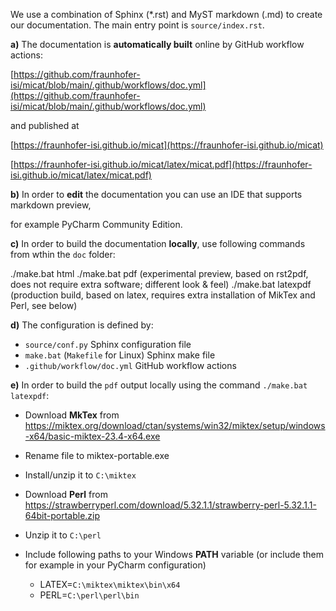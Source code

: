 We use a combination of Sphinx (*.rst)  and MyST markdown (.md) to create our documentation.
The main entry point is `source/index.rst`.

**a)** The documentation is **automatically built** online by GitHub workflow actions:

[https://github.com/fraunhofer-isi/micat/blob/main/.github/workflows/doc.yml](https://github.com/fraunhofer-isi/micat/blob/main/.github/workflows/doc.yml)

and published at

[https://fraunhofer-isi.github.io/micat](https://fraunhofer-isi.github.io/micat)

[https://fraunhofer-isi.github.io/micat/latex/micat.pdf](https://fraunhofer-isi.github.io/micat/latex/micat.pdf)

**b)** In order to **edit** the documentation you can use an IDE that supports markdown preview,

for example PyCharm Community Edition.

**c)** In order to build the documentation **locally**, use following commands from wthin the `doc` folder:

./make.bat html
./make.bat pdf        (experimental preview, based on rst2pdf, does not require extra software; different look & feel)
./make.bat latexpdf   (production build, based on latex, requires extra installation of MikTex and Perl, see below)

**d)** The configuration is defined by:

* `source/conf.py` Sphinx configuration file
* `make.bat` (`Makefile` for Linux) Sphinx make file
* `.github/workflow/doc.yml` GitHub workflow actions

**e)** In order to build the `pdf` output locally using the command  `./make.bat latexpdf`:

* Download **MkTex** from https://miktex.org/download/ctan/systems/win32/miktex/setup/windows-x64/basic-miktex-23.4-x64.exe
* Rename file to miktex-portable.exe
* Install/unzip it to `C:\miktex`


* Download **Perl** from https://strawberryperl.com/download/5.32.1.1/strawberry-perl-5.32.1.1-64bit-portable.zip
* Unzip it to `C:\perl`


* Include following paths to your Windows **PATH** variable (or include them for example in your PyCharm configuration)

  * LATEX=`C:\miktex\miktex\bin\x64`
  * PERL=`C:\perl\perl\bin`
